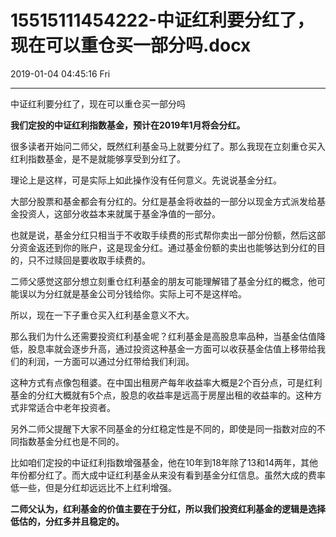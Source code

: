 # 15515111454222-中证红利要分红了，现在可以重仓买一部分吗.docx

2019-01-04 04:45:16 Fri

----

中证红利要分红了，现在可以重仓买一部分吗

__我们定投的中证红利指数基金，预计在2019年1月将会分红。__

很多读者开始问二师父，既然红利基金马上就要分红了。那么我现在立刻重仓买入红利指数基金，是不是就能够享受到分红了。

理论上是这样，可是实际上如此操作没有任何意义。先说说基金分红。

大部分股票和基金都会有分红的。分红是基金将收益的一部分以现金方式派发给基金投资人，这部分收益本来就属于基金净值的一部分。

也就是说，基金分红只相当于不收取手续费的形式帮你卖出一部分份额，然后这部分资金返还到你的账户，这是现金分红。通过基金份额的卖出也能够达到分红的目的，只不过赎回是要收取手续费的。

二师父感觉这部分想立刻重仓红利基金的朋友可能理解错了基金分红的概念，他可能误以为分红就是基金公司分钱给你。实际上可不是这样哈。

所以，现在一下子重仓买入红利基金意义不大。

那么我们为什么还需要投资红利基金呢？红利基金是高股息率品种，当基金估值降低，股息率就会逐步升高，通过投资这种基金一方面可以收获基金估值上移带给我们的利润，一方面可以通过分红带给我们利润。

这种方式有点像包租婆。在中国出租房产每年收益率大概是2个百分点，可是红利基金的分红大概就有5个点，股息的收益率是远高于房屋出租的收益率的。这种方式非常适合中老年投资者。

另外二师父提醒下大家不同基金的分红稳定性是不同的，即使是同一指数对应的不同指数基金分红也是不同的。

比如咱们定投的中证红利指数增强基金，他在10年到18年除了13和14两年，其他年份都分红了。而大成中证红利基金从来没有看到基金分红信息。虽然大成的费率低一些，但是分红却远远比不上红利增强。

__二师父认为，红利基金的价值主要在于分红，所以我们投资红利基金的逻辑是选择低估的，分红多并且稳定的。__


